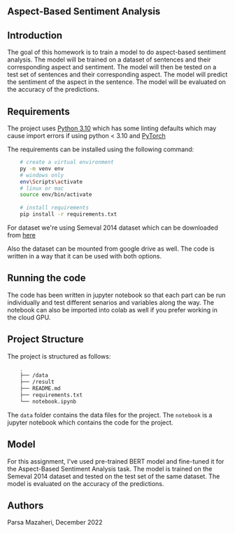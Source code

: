 ## Aspect-Based Sentiment Analysis



## Introduction

The goal of this homework is to train a model to do aspect-based sentiment analysis. The model will be trained on a dataset of sentences and their corresponding aspect and sentiment. The model will then be tested on a test set of sentences and their corresponding aspect. The model will predict the sentiment of the aspect in the sentence. The model will be evaluated on the accuracy of the predictions.


## Requirements

The project uses [Python 3.10](https://www.python.org/downloads) which has some linting defaults which may cause import
errors if using python < 3.10 and [PyTorch](https://pytorch.org/)

The requirements can be installed using the following command:

```bash
    # create a virtual environment
    py -m venv env
    # windows only
    env\Scripts\activate
    # linux or mac
    source env/bin/activate
    
    # install requirements
    pip install -r requirements.txt
```

For dataset we're using Semeval 2014 dataset which can be downloaded from [here](https://www.kaggle.com/ankurzing/sentiment-analysis-for-financial-news/data?select=semeval2014-task9-testdata.txt)

Also the dataset can be mounted from google drive as well. The code is written in a way that it can be used with both options.


## Running the code

The code has been written in jupyter notebook so that each part can be run individually and test different senarios and variables along the way. The notebook can also be imported into colab as well if you prefer working in the cloud GPU.



## Project Structure

The project is structured as follows:

```bash
    .
    ├── /data
    ├── /result
    ├── README.md
    ├── requirements.txt
    └── notebook.ipynb
```

The `data` folder contains the data files for the project. The `notebook` is a jupyter notebook which contains the code
for the project. 


## Model

For this assignment, I've used pre-trained BERT model and fine-tuned it for the Aspect-Based Sentiment Analysis task. The model is trained on the Semeval 2014 dataset and tested on the test set of the same dataset. The model is evaluated on the accuracy of the predictions.



## Authors

Parsa Mazaheri, December 2022